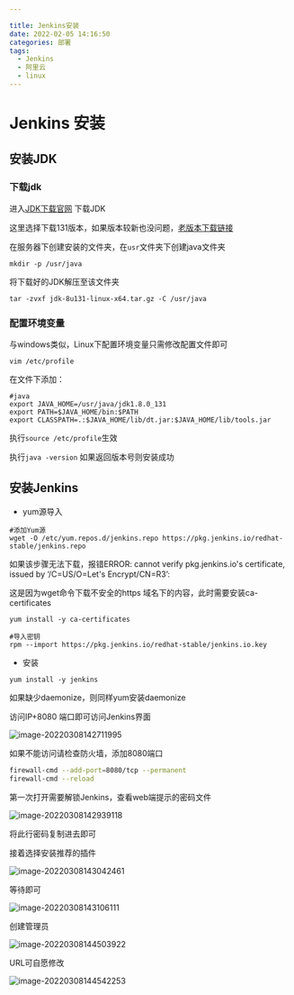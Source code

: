 ```yaml
---

title: Jenkins安装
date: 2022-02-05 14:16:50
categories: 部署
tags:
  - Jenkins
  - 阿里云
  - linux
---
```

# Jenkins 安装
## 安装JDK
### 下载jdk
进入[JDK下载官网](https://www.oracle.com/java/technologies/downloads/#java8) 下载JDK

这里选择下载131版本，如果版本较新也没问题，[老版本下载链接](https://www.oracle.com/technetwork/java/javase/downloads/java-archive-javase8-2177648.html) 

在服务器下创建安装的文件夹，在`usr`文件夹下创建java文件夹
``` shell
mkdir -p /usr/java
```
将下载好的JDK解压至该文件夹
``` shell
tar -zvxf jdk-8u131-linux-x64.tar.gz -C /usr/java
```
### 配置环境变量
与windows类似，Linux下配置环境变量只需修改配置文件即可
```shell
vim /etc/profile
```
在文件下添加：
```
#java
export JAVA_HOME=/usr/java/jdk1.8.0_131
export PATH=$JAVA_HOME/bin:$PATH
export CLASSPATH=.:$JAVA_HOME/lib/dt.jar:$JAVA_HOME/lib/tools.jar
```
执行`source /etc/profile`生效

执行`java -version` 如果返回版本号则安装成功


## 安装Jenkins

- yum源导入

```shell
#添加Yum源
wget -O /etc/yum.repos.d/jenkins.repo https://pkg.jenkins.io/redhat-stable/jenkins.repo
```
如果该步骤无法下载，报错ERROR: cannot verify pkg.jenkins.io's certificate, issued by ‘/C=US/O=Let's Encrypt/CN=R3’:

这是因为wget命令下载不安全的https 域名下的内容，此时需要安装ca-certificates

```shell
yum install -y ca-certificates
```

```shell
#导入密钥
rpm --import https://pkg.jenkins.io/redhat-stable/jenkins.io.key
```

- 安装

```shell
yum install -y jenkins
```

如果缺少daemonize，则同样yum安装daemonize



访问IP+8080 端口即可访问Jenkins界面

![image-20220308142711995](https://jaycehe.oss-cn-hangzhou.aliyuncs.com/markdown/202203081427668.png)

如果不能访问请检查防火墙，添加8080端口

```sh
firewall-cmd --add-port=8080/tcp --permanent
firewall-cmd --reload
```



第一次打开需要解锁Jenkins，查看web端提示的密码文件

![image-20220308142939118](https://jaycehe.oss-cn-hangzhou.aliyuncs.com/markdown/202203081429423.png)

将此行密码复制进去即可

接着选择安装推荐的插件

![image-20220308143042461](https://jaycehe.oss-cn-hangzhou.aliyuncs.com/markdown/202203081430531.png)

等待即可

![image-20220308143106111](https://jaycehe.oss-cn-hangzhou.aliyuncs.com/markdown/202203081431177.png)

创建管理员

![image-20220308144503922](https://jaycehe.oss-cn-hangzhou.aliyuncs.com/markdown/202203081445918.png)

URL可自愿修改

![image-20220308144542253](C:\Users\EB\AppData\Roaming\Typora\typora-user-images\image-20220308144542253.png)
